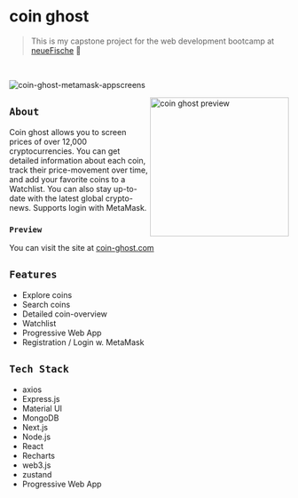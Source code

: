 # coin ghost

> This is my capstone project for the web development bootcamp at [neueFische](https://www.neuefische.de/weiterbildung/web-development) 🦈
<br/>

![coin-ghost-metamask-appscreens](https://user-images.githubusercontent.com/79465800/155755519-f2bfa30a-0c17-4d4d-8d99-6e1382a8915a.svg)

<img align="right" src="https://user-images.githubusercontent.com/79465800/155758554-c34c5641-c11a-46bd-b7a8-909f8cab7799.gif" alt="coin ghost preview" width="250px" />

## `About`

Coin ghost allows you to screen prices of over 12,000 cryptocurrencies. You can get detailed information about each coin, track their price-movement over time, and add your favorite coins to a Watchlist. You can also stay up-to-date with the latest global crypto-news. Supports login with MetaMask.

### `Preview`
You can visit the site at [coin-ghost.com](https://serientracker.herokuapp.com/)

## `Features`
* Explore coins
* Search coins
* Detailed coin-overview
* Watchlist
* Progressive Web App
* Registration / Login w. MetaMask

## `Tech Stack`
- axios
- Express.js
- Material UI
- MongoDB
- Next.js
- Node.js
- React
- Recharts
- web3.js
- zustand
- Progressive Web App
